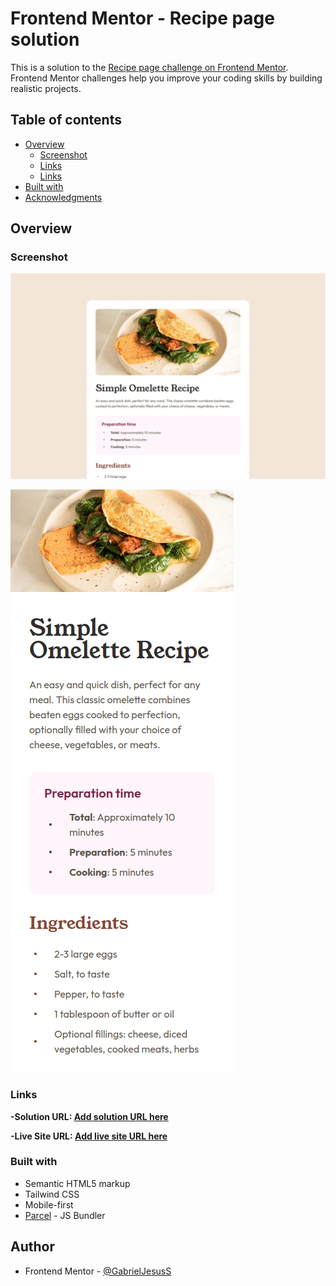 # Frontend Mentor - Recipe page solution

This is a solution to the [Recipe page challenge on Frontend Mentor](https://www.frontendmentor.io/challenges/recipe-page-KiTsR8QQKm).
Frontend Mentor challenges help you improve your coding skills by building realistic projects.

## Table of contents

- [Overview](#overview)
  - [Screenshot](#screenshot)
  - [Links](#links)
  - [Links](#links)
- [Built with](#built_with)
- [Acknowledgments](#acknowledgments)

## Overview

### Screenshot

![](./docs/desktop.png)

![](./docs/mobile.png)

### Links

**-Solution URL: [Add solution URL here](https://your-solution-url.com)**

**-Live Site URL: [Add live site URL here](https://your-live-site-url.com)**

### Built with

- Semantic HTML5 markup
- Tailwind CSS
- Mobile-first
- [Parcel](https://parceljs.org/) - JS Bundler

## Author

- Frontend Mentor - [@GabrielJesusS](https://www.frontendmentor.io/profile/GabrielJesusS)
